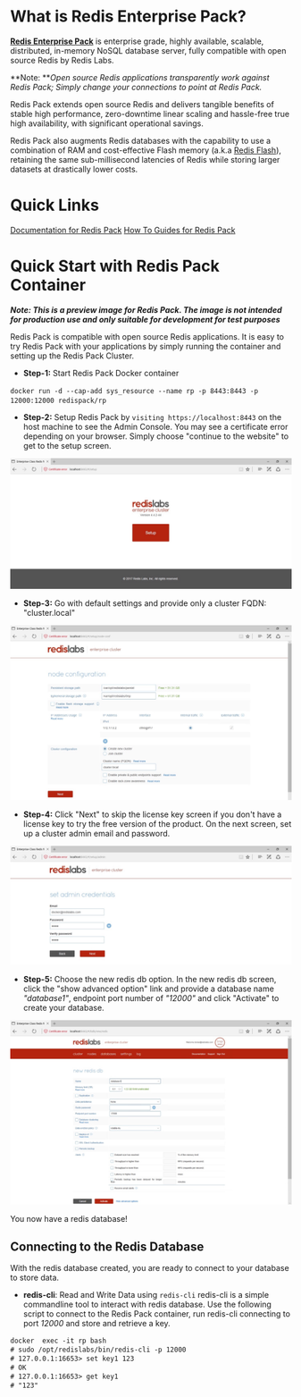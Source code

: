 # What is Redis Enterprise Pack? #
[**Redis Enterprise Pack**](https://redislabs.com/products/redis-pack/) is enterprise grade, highly available, scalable, distributed, in-memory NoSQL database server, fully compatible with open source Redis by Redis Labs.

**Note: **_Open source Redis applications transparently work against Redis Pack; Simply change your connections to point at Redis Pack._

Redis Pack extends open source Redis and delivers tangible benefits of stable high performance, zero-downtime linear scaling and hassle-free true high availability, with significant operational savings.

Redis Pack also augments Redis databases with the capability to use a combination of RAM and cost-effective Flash memory (a.k.a [Redis Flash](https://redislabs.com/products/redis-pack/flash-memory/)), retaining the same sub-millisecond latencies of Redis while storing larger datasets at drastically lower costs.

# Quick Links #

[Documentation for Redis Pack](https://redislabs.com/resources/redis-pack-documentation/)
[How To Guides for Redis Pack](https://redislabs.com/resources/how-to-redis-enterprise/)

# Quick Start with Redis Pack Container #

**_Note: This is a preview image for Redis Pack. The image is not intended for production use and only suitable for development for test purposes_**

Redis Pack is compatible with open source Redis applications. It is easy to try Redis Pack with your applications by simply running the container and setting up the Redis Pack Cluster.
* **Step-1:** Start Redis Pack Docker container

`docker run -d --cap-add sys_resource --name rp -p 8443:8443 -p 12000:12000 redispack/rp`

* **Step-2:** Setup Redis Pack by `visiting https://localhost:8443` on the host machine to see the Admin Console. You may see a certificate error depending on your browser. Simply choose "continue to the website" to get to the setup screen. 

![setup screen](https://raw.githubusercontent.com/RedisLabs/DockerHub/master/images/RP-SetupScreen.jpeg)

* **Step-3:** Go with default settings and provide only a cluster FQDN: "cluster.local"

![setup screen](https://raw.githubusercontent.com/RedisLabs/DockerHub/master/images/RP-SetupScreen2.jpeg)

* **Step-4:** Click "Next" to skip the license key screen if you don't have a license key to try the free version of the product. On the next screen, set up a cluster admin email and password.

![setup screen](https://raw.githubusercontent.com/RedisLabs/DockerHub/master/images/RP-SetupScreen4.jpeg)

* **Step-5:** Choose the new redis db option. In the new redis db screen, click the "show advanced option" link and provide a database name _"database1"_, endpoint port number of _"12000"_ and click "Activate" to create your database.

![setup screen](https://raw.githubusercontent.com/RedisLabs/DockerHub/master/images/RP-DBScreen.jpeg)

You now have a redis database!

## Connecting to the Redis Database ##
With the redis database created, you are ready to connect to your database to store data.

* **redis-cli**: Read and Write Data using `redis-cli`
redis-cli is a simple commandline tool to interact with redis database. Use the following script to connect to the Redis Pack container, run redis-cli connecting to port _12000_ and store and retrieve a key.

```
docker  exec -it rp bash
# sudo /opt/redislabs/bin/redis-cli -p 12000
# 127.0.0.1:16653> set key1 123
# OK
# 127.0.0.1:16653> get key1
# "123"
```
